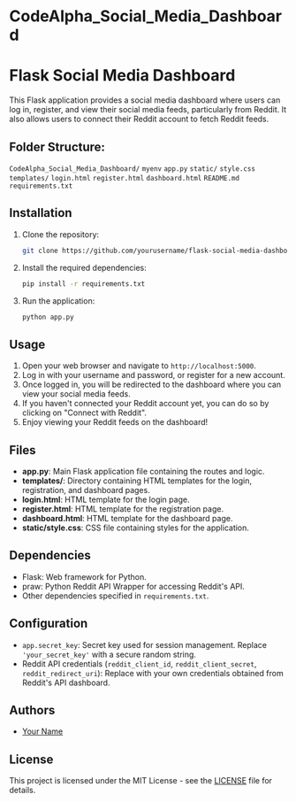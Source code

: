 # CodeAlpha_Social_Media_Dashboard

# Flask Social Media Dashboard

This Flask application provides a social media dashboard where users can log in, register, and view their social media feeds, particularly from Reddit. It also allows users to connect their Reddit account to fetch Reddit feeds.

## Folder Structure:

```CodeAlpha_Social_Media_Dashboard/```
    ```myenv```
    ```app.py```
    ```static/```
        ```style.css```
    ```templates/```
        ```login.html```
        ```register.html```
        ```dashboard.html```
    ```README.md```
    ```requirements.txt```

## Installation

1. Clone the repository:

    ```bash
    git clone https://github.com/yourusername/flask-social-media-dashboard.git
    ```

2. Install the required dependencies:

    ```bash
    pip install -r requirements.txt
    ```

3. Run the application:

    ```bash
    python app.py
    ```

## Usage

1. Open your web browser and navigate to `http://localhost:5000`.
2. Log in with your username and password, or register for a new account.
3. Once logged in, you will be redirected to the dashboard where you can view your social media feeds.
4. If you haven't connected your Reddit account yet, you can do so by clicking on "Connect with Reddit".
5. Enjoy viewing your Reddit feeds on the dashboard!

## Files

- **app.py**: Main Flask application file containing the routes and logic.
- **templates/**: Directory containing HTML templates for the login, registration, and dashboard pages.
- **login.html**: HTML template for the login page.
- **register.html**: HTML template for the registration page.
- **dashboard.html**: HTML template for the dashboard page.
- **static/style.css**: CSS file containing styles for the application.


## Dependencies

- Flask: Web framework for Python.
- praw: Python Reddit API Wrapper for accessing Reddit's API.
- Other dependencies specified in `requirements.txt`.

## Configuration

- `app.secret_key`: Secret key used for session management. Replace `'your_secret_key'` with a secure random string.
- Reddit API credentials (`reddit_client_id`, `reddit_client_secret`, `reddit_redirect_uri`): Replace with your own credentials obtained from Reddit's API dashboard.

## Authors

- [Your Name](https://github.com/yourusername)

## License

This project is licensed under the MIT License - see the [LICENSE](LICENSE) file for details.
